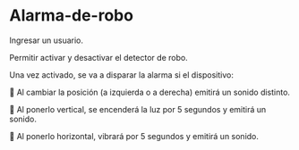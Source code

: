 # Alarma-de-robo

Ingresar un usuario. 

Permitir activar y desactivar el detector de robo. 

Una vez activado, se va a disparar la alarma si el dispositivo:

 Al cambiar la posición (a izquierda o a derecha) emitirá un sonido distinto.

 Al ponerlo vertical, se encenderá la luz por 5 segundos y emitirá un sonido. 

 Al ponerlo horizontal, vibrará por 5 segundos y emitirá un sonido.
